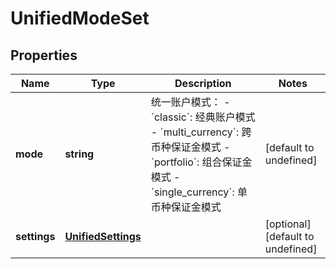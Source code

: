 # UnifiedModeSet

## Properties

Name | Type | Description | Notes
------------ | ------------- | ------------- | -------------
**mode** | **string** | 统一账户模式：   - &#x60;classic&#x60;: 经典账户模式   - &#x60;multi_currency&#x60;: 跨币种保证金模式   - &#x60;portfolio&#x60;: 组合保证金模式 - &#x60;single_currency&#x60;: 单币种保证金模式 | [default to undefined]
**settings** | [**UnifiedSettings**](UnifiedSettings.md) |  | [optional] [default to undefined]

